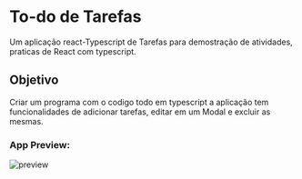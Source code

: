 # To-do de Tarefas
Um aplicação react-Typescript de Tarefas para demostração de atividades, praticas de React com typescript.

## Objetivo

Criar um programa com o codigo todo em typescript a aplicação tem funcionalidades de adicionar tarefas, editar em um Modal e excluir as mesmas.

### App Preview:
![preview](https://github.com/Mecbossdev/to-do-react-ts/blob/main/assets/img/projeto%20React-TS.gif)
